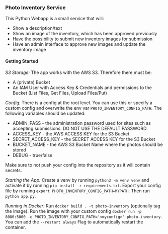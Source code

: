 ### Photo Inventory Service
This Python Webapp is a small service that will:
- Show a description/text
- Show an image of the inventory, which has been approved previously
- Have the possibility to submit new inventory images for submission
- Have an admin interface to approve new images and update the inventory image


#### Getting Started
_S3 Storage:_
The app works with the AWS S3. Therefore there must be:
- A (private) Bucket
- An IAM User with Access Key & Credentials and permissions to the Bucket (List Files, Get Files, Upload Files/Put)

_Config:_
There is a config at the root level. You can use this or specify a custom config and overwrite the env var `PHOTO_INVENTORY_CONFIG_PATH`. The following variables should be updated:

- ADMIN_PASS - the administration password used for sites such as accepting submissions. DO NOT USE THE DEFAULT PASSWORD.
- ACCESS_KEY - the AWS ACCESS KEY for the S3 Bucket
- SECRET_ACCESS_KEY - the SECRET ACCESS KEY for the S3 Bucket
- BUCKET_NAME - the AWS S3 Bucket Name where the photos should be stored
- DEBUG - true/false

Make sure to not push your config into the repository as it will contain secrets.

_Starting the App:_
Create a venv by running `python3 -m venv venv` and activate it by running `pip install -r requirements.txt`. Export your config file by running `export PHOTO_INVENTORY_CONFIG_PATH=MYPATH`. Then run `python app.py`.

_Running in Docker:_
Run `docker build . -t photo-inventory` (optionally tag the image). Run the image with your custom config `docker run -p 8080:5000 -e PHOTO_INVENTORY_CONFIG_PATH='<myconfig>' photo-inventory`. You can add the `--restart always` Flag to automatically restart the container.